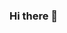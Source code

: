 ### Hi there 👋

<!--
**Szymon6699/Szymon6699** is a ✨ _special_ ✨ repository because its `README.md` (this file) appears on your GitHub profile.

Jestem Szymon Nowak

 -Uczę się w 4 klasie technikum informatycznego
 👌👀🤞🌈